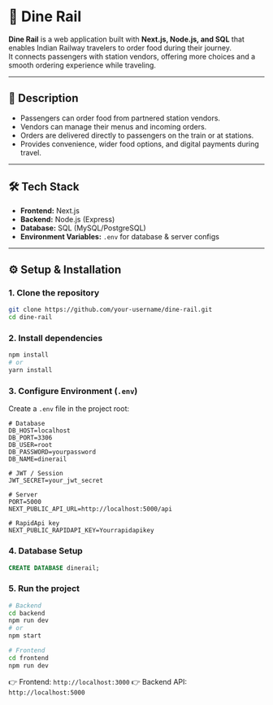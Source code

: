 
# 🚆 Dine Rail

**Dine Rail** is a web application built with **Next.js, Node.js, and SQL** that enables Indian Railway travelers to order food during their journey.  
It connects passengers with station vendors, offering more choices and a smooth ordering experience while traveling.  

---

## 📝 Description

- Passengers can order food from partnered station vendors.  
- Vendors can manage their menus and incoming orders.  
- Orders are delivered directly to passengers on the train or at stations.  
- Provides convenience, wider food options, and digital payments during travel.  

---

## 🛠️ Tech Stack

- **Frontend:** Next.js  
- **Backend:** Node.js (Express)  
- **Database:** SQL (MySQL/PostgreSQL)  
- **Environment Variables:** `.env` for database & server configs  

---

## ⚙️ Setup & Installation

### 1. Clone the repository
```bash
git clone https://github.com/your-username/dine-rail.git
cd dine-rail
````

### 2. Install dependencies

```bash
npm install
# or
yarn install
```

### 3. Configure Environment (`.env`)

Create a `.env` file in the project root:

```env
# Database
DB_HOST=localhost
DB_PORT=3306
DB_USER=root
DB_PASSWORD=yourpassword
DB_NAME=dinerail

# JWT / Session
JWT_SECRET=your_jwt_secret

# Server 
PORT=5000
NEXT_PUBLIC_API_URL=http://localhost:5000/api

# RapidApi key
NEXT_PUBLIC_RAPIDAPI_KEY=Yourrapidapikey
```

### 4. Database Setup

```sql
CREATE DATABASE dinerail;
```

### 5. Run the project

```bash
# Backend
cd backend
npm run dev
# or
npm start

# Frontend
cd frontend
npm run dev
```

👉 Frontend: `http://localhost:3000`
👉 Backend API: `http://localhost:5000`

